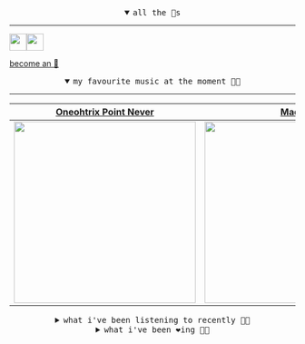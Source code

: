 <details open>

<summary align="center"><samp>all the 🥚s</samp></summary>
<hr />

<a href="https://github.com/pvinis"><img src="https://avatars.githubusercontent.com/u/100233?s=90&v=4" width="30" height="30" /><a href="https://github.com/maxPugh"><img src="https://avatars.githubusercontent.com/u/46350013?s=90&u=52a601eaa2d272b35477d096fe782ebf0a8a1f68&v=4" width="30" height="30" />

<samp><a href="https://github.com/bitttttten/bitttttten/stargazers">become an 🥚</a></samp>

</details>

<details open>

<summary align="center"><samp>my favourite music at the moment 🎵🎶</samp></summary>
<hr />

<!-- toc -->

| [Oneohtrix Point Never](https://open.spotify.com/artist/2wPDbhaGXCqROrVmwDdCrK)                                                                                  | [Madlib](https://open.spotify.com/artist/5LhTec3c7dcqBvpLRWbMcf)                                                                                                 | [Boards of Canada](https://open.spotify.com/artist/2VAvhf61GgLYmC6C8anyX1)                                                                                       | [Four Tet](https://open.spotify.com/artist/7Eu1txygG6nJttLHbZdQOh)                                                                                               |
| ---------------------------------------------------------------------------------------------------------------------------------------------------------------- | ---------------------------------------------------------------------------------------------------------------------------------------------------------------- | ---------------------------------------------------------------------------------------------------------------------------------------------------------------- | ---------------------------------------------------------------------------------------------------------------------------------------------------------------- |
| [<img src="https://i.scdn.co/image/0513eb98de7ee505153e9175f79e3fb59457c9aa" width="320" height="auto">](https://open.spotify.com/artist/2wPDbhaGXCqROrVmwDdCrK) | [<img src="https://i.scdn.co/image/e73ab683f7db79f808d05538cc4390b4e5d47804" width="320" height="auto">](https://open.spotify.com/artist/5LhTec3c7dcqBvpLRWbMcf) | [<img src="https://i.scdn.co/image/c0b33a8d211600d70dcda3077d6a582da34321b0" width="320" height="auto">](https://open.spotify.com/artist/2VAvhf61GgLYmC6C8anyX1) | [<img src="https://i.scdn.co/image/c68646bdcd569ea787764404081d140d55027f4f" width="320" height="auto">](https://open.spotify.com/artist/7Eu1txygG6nJttLHbZdQOh) |

<!-- tocstop -->

</details>

<details>

<summary align="center"><samp>what i've been listening to recently 🎵🎶</samp></summary>
<hr />

<!-- toc -->

| [Khala My Friend<br />Amanaz](https://open.spotify.com/track/5xevas4P14kVmD4St0X3yy)                                                                            | [Kick The Tragedy<br />Drop Nineteens](https://open.spotify.com/track/40ABtf917Ghhi2tkQDNOdn)                                                                   | [only tomorrow<br />my bloody valentine](https://open.spotify.com/track/7gjo7CYtOAcm0q8hGEHQ23)                                                                 | [Headache<br />Grouper](https://open.spotify.com/track/4EDj8GXOlI45vG4SOfswK3)                                                                                  |
| --------------------------------------------------------------------------------------------------------------------------------------------------------------- | --------------------------------------------------------------------------------------------------------------------------------------------------------------- | --------------------------------------------------------------------------------------------------------------------------------------------------------------- | --------------------------------------------------------------------------------------------------------------------------------------------------------------- |
| [<img src="https://i.scdn.co/image/ab67616d0000b2731a3e9f74688b6c8f7fe97751" width="320" height="auto">](https://open.spotify.com/track/5xevas4P14kVmD4St0X3yy) | [<img src="https://i.scdn.co/image/5143d0740c45d8ce04e7d292662e3a21bd1c3830" width="320" height="auto">](https://open.spotify.com/track/40ABtf917Ghhi2tkQDNOdn) | [<img src="https://i.scdn.co/image/e805258e9d8b8403095149490144b5e10500712e" width="320" height="auto">](https://open.spotify.com/track/7gjo7CYtOAcm0q8hGEHQ23) | [<img src="https://i.scdn.co/image/ab6772690000dd226c2fb6fd70b7481c8be6da62" width="320" height="auto">](https://open.spotify.com/track/4EDj8GXOlI45vG4SOfswK3) |

<!-- tocstop -->

</details>

<details>

<summary align="center"><samp>what i've been ❤️ing 🎵🎶</samp></summary>
<hr />

<!-- toc -->

| [The Heart of Things<br />Loke Rahbek, Frederik Valentin](https://open.spotify.com/album/5dcLbUaWSJPcYykHbhEIBs)                                                | [Atomos VI<br />A Winged Victory for the Sull…](https://open.spotify.com/album/0xtUpcHPENe9QWaYry7Gww)                                                          | [Beginner's Luck<br />Maribou State](https://open.spotify.com/album/70FGsJuLXPQHYdKmEZZFq9)                                                                     | [Midnight In A Perfect World<br />DJ Shadow](https://open.spotify.com/album/4wvqGLk1HThPA0b5lzRK2l)                                                             |
| --------------------------------------------------------------------------------------------------------------------------------------------------------------- | --------------------------------------------------------------------------------------------------------------------------------------------------------------- | --------------------------------------------------------------------------------------------------------------------------------------------------------------- | --------------------------------------------------------------------------------------------------------------------------------------------------------------- |
| [<img src="https://i.scdn.co/image/ab67616d0000b273a855054fa4cf5c6e34156132" width="320" height="auto">](https://open.spotify.com/album/5dcLbUaWSJPcYykHbhEIBs) | [<img src="https://i.scdn.co/image/72d7a529af9c3ab70b304586ced4c32d9e47a15f" width="320" height="auto">](https://open.spotify.com/album/0xtUpcHPENe9QWaYry7Gww) | [<img src="https://i.scdn.co/image/ab67616d0000b273dcd9f25a53d29c6026b7c387" width="320" height="auto">](https://open.spotify.com/album/70FGsJuLXPQHYdKmEZZFq9) | [<img src="https://i.scdn.co/image/ab67616d0000b2738ce8e9530b875fb9d01a11d8" width="320" height="auto">](https://open.spotify.com/album/4wvqGLk1HThPA0b5lzRK2l) |

<!-- tocstop -->

</details>
